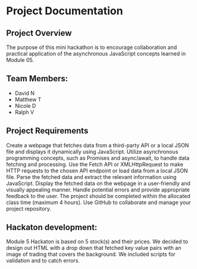 # Project Documentation

## Project Overview

The purpose of this mini hackathon is to encourage collaboration and practical 
application of the asynchronous JavaScript concepts learned in Module 05.

## Team Members:

-   David N
-   Matthew T
-   Nicole D
-   Ralph V

## Project Requirements
Create a webpage that fetches data from a third-party API or a local JSON file and displays it dynamically using JavaScript.
Utilize asynchronous programming concepts, such as Promises and async/await, to handle data fetching and processing.
Use the Fetch API or XMLHttpRequest to make HTTP requests to the chosen API endpoint or load data from a local JSON file.
Parse the fetched data and extract the relevant information using JavaScript.
Display the fetched data on the webpage in a user-friendly and visually appealing manner.
Handle potential errors and provide appropriate feedback to the user.
The project should be completed within the allocated class time (maximum 4 hours).
Use GitHub to collaborate and manage your project repository.

## Hackaton development:
Module 5 Hackaton is based on 5 stock(s) and their prices. We decided to design out HTML with a drop down
that fetched key value pairs with an image of trading that covers the background.
We included scripts for validation and to catch errors.


